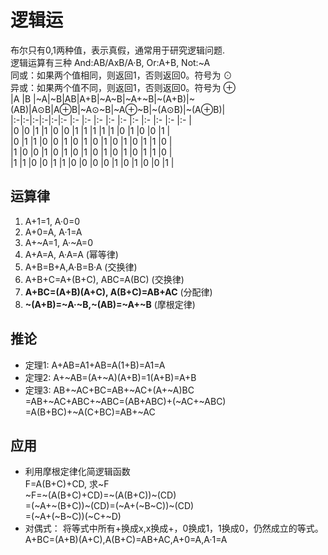 # 逻辑运
布尔只有0,1两种值，表示真假，通常用于研究逻辑问题.  
逻辑运算有三种 And:AB/AxB/A·B, Or:A+B, Not:~A  
同或：如果两个值相同，则返回1，否则返回0。符号为 ⊙  
异或：如果两个值不同，则返回1，否则返回0。符号为 ⊕  
|A |B |~A|~B|AB|A+B|~A~B|~A+~B|~(A+B)|~(AB)|A⊙B|A⊕B|~A⊙~B|~A⊕~B|~(A⊙B)|~(A⊕B)|  
|:-|:-|:-|:-|:-|:- |:-  |:-   |:-    |:-   |:-  |:-  |:-   |:-    |:-    |:-     |       
|0 |0 |1 |1 |0 |0  |1   |1    |1     |1    |1   |0   |1    |0     |0     |1      |    
|0 |1 |1 |0 |0 |1  |0   |1    |0     |1    |0   |1   |0    |1     |1     |0      |    
|1 |0 |0 |1 |0 |1  |0   |1    |0     |1    |0   |1   |0    |1     |1     |0      |    
|1 |1 |0 |0 |1 |1  |0   |0    |0     |0    |1   |0   |1    |0     |0     |1      |  
## 运算律
1. A+1=1, A·0=0
2. A+0=A, A·1=A
3. A+~A=1, A·~A=0
4. A+A=A, A·A=A (幂等律)
5. A+B=B+A,A·B=B·A  (交换律)
6. A+B+C=A+(B+C), ABC=A(BC) (交换律)
7. **A+BC=(A+B)(A+C), A(B+C)=AB+AC**    (分配律)
8. **~(A+B)=~A·~B,~(AB)=~A+~B** (摩根定律)  
## 推论
- 定理1: A+AB=A1+AB=A(1+B)=A1=A
- 定理2: A+~AB=(A+~A)(A+B)=1(A+B)=A+B
- 定理3: AB+~AC+BC=AB+~AC+(A+~A)BC  
  =AB+~AC+ABC+~ABC=(AB+ABC)+(~AC+~ABC)  
  =A(B+BC)+~A(C+BC)=AB+~AC  
## 应用
- 利用摩根定律化简逻辑函数  
  F=A(B+C)+CD, 求~F  
  ~F=~(A(B+C)+CD)=~(A(B+C))~(CD)  
  =(~A+~(B+C))~(CD)=(~A+(~B~C))~(CD)  
  =(~A+(~B~C))(~C+~D)
- 对偶式： 将等式中所有+换成x,x换成+，0换成1，1换成0，仍然成立的等式。
  A+BC=(A+B)(A+C),A(B+C)=AB+AC,A+0=A,A·1=A
